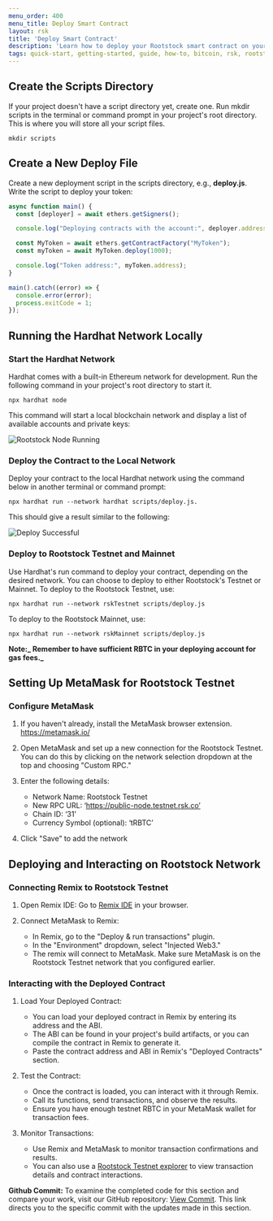 ```yaml
---
menu_order: 400
menu_title: Deploy Smart Contract
layout: rsk
title: 'Deploy Smart Contract'
description: 'Learn how to deploy your Rootstock smart contract on your local environment and Rootstock Testnet and Mainnet'
tags: quick-start, getting-started, guide, how-to, bitcoin, rsk, rootstock, blockchain
---
```


## Create the Scripts Directory

If your project doesn't have a script directory yet, create one. Run mkdir scripts in the terminal or command prompt in your project's root directory. This is where you will store all your script files.

```shell
mkdir scripts
```

## Create a New Deploy File

Create a new deployment script in the scripts directory, e.g., **deploy.js**.
Write the script to deploy your token:

```js
async function main() {
  const [deployer] = await ethers.getSigners();

  console.log("Deploying contracts with the account:", deployer.address);

  const MyToken = await ethers.getContractFactory("MyToken");
  const myToken = await MyToken.deploy(1000);

  console.log("Token address:", myToken.address);
}

main().catch((error) => {
  console.error(error);
  process.exitCode = 1;
});
```

## Running the Hardhat Network Locally

### Start the Hardhat Network

Hardhat comes with a built-in Ethereum network for development. Run the following command in your project's root directory to start it.

```shell
npx hardhat node
```

This command will start a local blockchain network and display a list of available accounts and private keys:

![Rootstock Node Running](/assets/img/guides/quickstart/hardhat/run-node.png)

### Deploy the Contract to the Local Network

Deploy your contract to the local Hardhat network using the command below in another terminal or command prompt:

```shell
npx hardhat run --network hardhat scripts/deploy.js.
```

This should give a result similar to the following:

![Deploy Successful](/assets/img/guides/quickstart/hardhat/deploy-success.png)

### Deploy to Rootstock Testnet and Mainnet

Use Hardhat's run command to deploy your contract, depending on the desired network. You can choose to deploy to either Rootstock's Testnet or Mainnet.
To deploy to the Rootstock Testnet, use:

```shell
npx hardhat run --network rskTestnet scripts/deploy.js
```

To deploy to the Rootstock Mainnet, use:

```shell
npx hardhat run --network rskMainnet scripts/deploy.js
```

**Note:_ Remember to have sufficient RBTC in your deploying account for gas fees._**

## Setting Up MetaMask for Rootstock Testnet

### Configure MetaMask

1. If you haven't already, install the MetaMask browser extension. https://metamask.io/
2. Open MetaMask and set up a new connection for the Rootstock Testnet. You can do this by clicking on the network selection dropdown at the top and choosing "Custom RPC."
3. Enter the following details:

   - Network Name: Rootstock Testnet
   - New RPC URL: ‘https://public-node.testnet.rsk.co’
   - Chain ID: ‘31’
   - Currency Symbol (optional): ‘tRBTC’
4. Click "Save" to add the network

## Deploying and Interacting on Rootstock Network

### Connecting Remix to Rootstock Testnet

1. Open Remix IDE: Go to [Remix IDE](https://remix.ethereum.org/) in your browser.
2. Connect MetaMask to Remix:

   - In Remix, go to the "Deploy & run transactions" plugin.
   - In the "Environment" dropdown, select "Injected Web3."
   - The remix will connect to MetaMask. Make sure MetaMask is on the Rootstock Testnet network that you configured earlier.

### Interacting with the Deployed Contract

1. Load Your Deployed Contract:

   - You can load your deployed contract in Remix by entering its address and the ABI.
   - The ABI can be found in your project's build artifacts, or you can compile the contract in Remix to generate it.
   - Paste the contract address and ABI in Remix's "Deployed Contracts" section.
2. Test the Contract:

   - Once the contract is loaded, you can interact with it through Remix.
   - Call its functions, send transactions, and observe the results.
   - Ensure you have enough testnet RBTC in your MetaMask wallet for transaction fees.
3. Monitor Transactions:

   - Use Remix and MetaMask to monitor transaction confirmations and results.
   - You can also use a [Rootstock Testnet explorer](https://explorer.testnet.rsk.co/) to view transaction details and contract interactions.

**Github Commit:** To examine the completed code for this section and compare your work, visit our GitHub repository: [View Commit](https://github.com/jesus-iov/rootstock-quick-start-guide/commit/846c60b867cd16541a40e9a57864a869004a0935). This link directs you to the specific commit with the updates made in this section.

